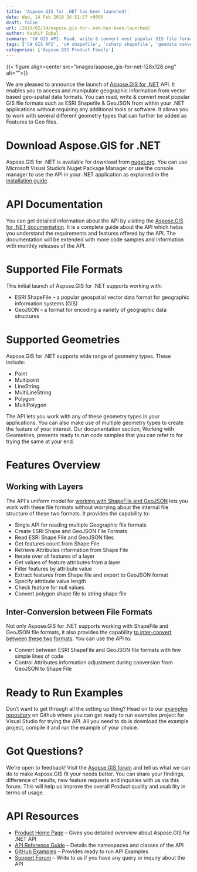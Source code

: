 ```yaml
---
title: 'Aspose.GIS for .NET has been launched!'
date: Wed, 14 Feb 2018 16:51:57 +0000
draft: false
url: /2018/02/14/aspose.gis-for-.net-has-been-launched/
author: Kashif Iqbal
summary: 'C# GIS API. Read, write & convert most popular GIS file formats including ESRI Shapefile, GeoJSON, KML and GPX files using C# in .NET applications.'
tags: ['C# GIS API', 'c# shapefile', 'csharp shapefile', 'geodata converter', 'read shapefile']
categories: ['Aspose.GIS Product Family']
---
```




{{< figure align=center src="images/aspose_gis-for-net-128x128.png" alt="">}}


We are pleased to announce the launch of [Aspose.GIS for .NET][1] API. It enables you to access and manipulate geographic information from vector based geo-spatial data formats. You can read, write & convert most popular GIS file formats such as ESRI Shapefile & GeoJSON from within your .NET applications without requiring any additional tools or software. It allows you to work with several different geometry types that can further be added as Features to Geo files.

# Download Aspose.GIS for .NET

Aspose.GIS for .NET is available for download from [nuget.org][2]. You can use Microsoft Visual Studio’s Nuget Package Manager or use the console manager to use the API in your .NET application as explained in the [installation guide][3].

# API Documentation

You can get detailed information about the API by visiting the [Aspose.GIS for .NET documentation][4]. It is a complete guide about the API which helps you understand the requirements and features offered by the API. The documentation will be extended with more code samples and information with monthly releases of the API.

# Supported File Formats

This initial launch of Aspose.GIS for .NET supports working with:

*   ESRI ShapeFile – a popular geospatial vector data format for geographic information systems (GIS)
*   GeoJSON – a format for encoding a variety of geographic data structures

# Supported Geometries

Aspose.GIS for .NET supports wide range of geometry types. These include:

*   Point
*   Multipoint
*   LineString
*   MultiLineString
*   Polygon
*   MultiPolygon

The API lets you work with any of these geometry types in your applications. You can also make use of multiple geometry types to create the feature of your interest. Our documentation section, Working with Geometries, presents ready to run code samples that you can refer to for trying the same at your end.

# Features Overview

## Working with Layers

The API's uniform model for [working with ShapeFile and GeoJSON][5] lets you work with these file formats without worrying about the internal file structure of these two formats. It provides the capability to:

*   Single API for reading multiple Geographic file formats
*   Create ESRI Shape and GeoJSON File Formats
*   Read ESRI Shape File and GeoJSON files
*   Get features count from Shape File
*   Retrieve Attributes information from Shape File
*   Iterate over all features of a layer
*   Get values of feature attributes from a layer
*   Filter features by attribute value
*   Extract features from Shape file and export to GeoJSON format
*   Specify attribute value length
*   Check feature for null values
*   Convert polygon shape file to string shape file

## Inter-Conversion between File Formats

Not only Aspose.GIS for .NET supports working with ShapeFile and GeoJSON file formats, it also provides the capability [to inter-convert between these two formats][6]. You can use the API to:

*   Convert between ESRI ShapeFile and GeoJSON file formats with few simple lines of code
*   Control Attributes information adjustment during conversion from GeoJSON to Shape File

# Ready to Run Examples

Don’t want to get through all the setting up thing? Head on to our [examples repository][7] on Github where you can get ready to run examples project for Visual Studio for trying the API. All you need to do is download the example project, compile it and run the example of your choice.

# Got Questions?

We're open to feedback! Visit the [Asopse.GIS forum][8] and tell us what we can do to make Aspose.GIS fit your needs better. You can share your findings, difference of results, new feature requests and inquiries with us via this forum. This will help us improve the overall Product quality and usability in terms of usage.

# API Resources

*   [Product Home Page][9] – Gives you detailed overview about Aspose.GIS for .NET API
*   [API Reference Guide][10] – Details the namespaces and classes of the API
*   [GitHub Examples][11] – Provides ready to run API Examples
*   [Support Forum][12] – Write to us if you have any query or inquiry about the API




[1]: https://products.aspose.com/gis/net
[2]: https://www.nuget.org/packages/Aspose.gis
[3]: https://docs.aspose.com/display/gisnet/Installation
[4]: https://docs.aspose.com/display/gisnet/Home
[5]: https://docs.aspose.com/display/gisnet/Home
[6]: https://docs.aspose.com/display/gisnet/Conversion
[7]: https://github.com/aspose-gis/Aspose.GIS-for-.NET
[8]: https://forum.aspose.com/c/gis
[9]: https://products.aspose.com/gis/net
[10]: https://apireference.aspose.com/net/gis
[11]: https://github.com/aspose-gis/Aspose.GIS-for-.NET
[12]: https://forum.aspose.com/c/gis




